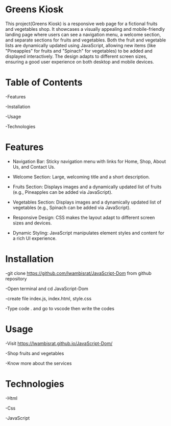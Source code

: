 # Greens Kiosk

This project(Greens Kiosk) is a responsive web page for a fictional fruits and vegetables shop. It showcases a visually appealing and mobile-friendly landing page where users can see a navigation menu, a welcome section, and separate sections for fruits and vegetables. Both the fruit and vegetable lists are dynamically updated using JavaScript, allowing new items (like "Pineapples" for fruits and "Spinach" for vegetables) to be added and displayed interactively. The design adapts to different screen sizes, ensuring a good user experience on both desktop and mobile devices.

# Table of Contents

-Features

-Installation

-Usage

-Technologies

# Features

- Navigation Bar: Sticky navigation menu with links for Home, Shop, About Us, and Contact Us. 

- Welcome Section: Large, welcoming title and a short description.

- Fruits Section: Displays images and a dynamically updated list of fruits (e.g., Pineapples can be added via JavaScript).

- Vegetables Section: Displays images and a dynamically updated list of vegetables (e.g., Spinach can be added via JavaScript).

- Responsive Design: CSS makes the layout adapt to different screen sizes and devices.

- Dynamic Styling: JavaScript manipulates element styles and content for a rich UI experience.


# Installation
  
  -git clone https://github.com/lwambisrat/JavaScript-Dom from github repository
  
  -Open terminal and  cd JavaScript-Dom
  
  -create file index.js, index.html, style.css
  
  -Type code . and go to vscode then write the codes

# Usage
  
  -Visit  https://lwambisrat.github.io/JavaScript-Dom/
  
  -Shop fruits and vegetables
  
  -Know more about the services 

 # Technologies

 -Html
 
 -Css
 
 -JavaScript



